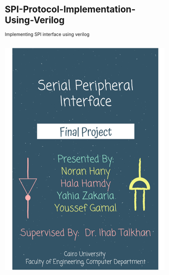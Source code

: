 # SPI-Protocol-Implementation-Using-Verilog
Implementing SPI interface using verilog


<p align="center" width="100%">
   <img src="Report-01.jpg" alt="Cover" width="600" height="700" style="margin: 20px 0px;">
</p>
